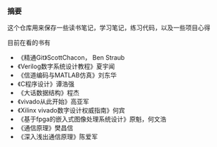 ### 摘要 

这个仓库用来保存一些读书笔记，学习笔记，练习代码，以及一些项目心得

目前在看的书有

- 《精通Git》ScottChacon， Ben Straub
- 《Verilog数字系统设计教程》夏宇闻
- 《信道编码与MATLAB仿真》刘东华
- 《C程序设计》谭浩强
- 《大话数据结构》程杰
- 《vivado从此开始》高亚军
- 《Xilinx vivado数字设计权威指南》何宾
- 《基于fpga的嵌入式图像处理系统设计》原魁，何文浩
- 《通信原理》樊昌信
- 《深入浅出通信原理》陈爱军

